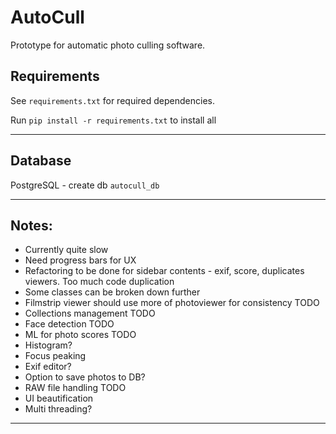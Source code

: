 # AutoCull

Prototype for automatic photo culling software.

## Requirements

See `requirements.txt` for required dependencies.

Run `pip install -r requirements.txt` to install all

---

## Database

PostgreSQL - create db `autocull_db`

---

## Notes:

- Currently quite slow
- Need progress bars for UX
- Refactoring to be done for sidebar contents - exif, score, duplicates viewers. Too much code duplication
- Some classes can be broken down further
- Filmstrip viewer should use more of photoviewer for consistency TODO
- Collections management TODO
- Face detection TODO
- ML for photo scores TODO
- Histogram?
- Focus peaking
- Exif editor?
- Option to save photos to DB?
- RAW file handling TODO
- UI beautification
- Multi threading?

---
